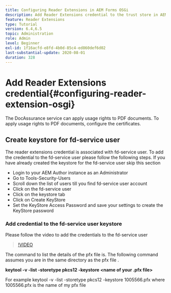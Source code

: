 ```yaml
---
title: Configuring Reader Extensions in AEM Forms OSGi
description: Add Reader Extensions credential to the trust store in AEM Forms OSGi
feature: Reader Extensions
type: Tutorial
version: 6.4,6.5
topic: Administration
role: Admin
level: Beginner
exl-id: 1f16acfd-e8fd-4b0d-85c4-ed860def6d02
last-substantial-update: 2020-08-01
duration: 328
---
```

# Add Reader Extensions credential{#configuring-reader-extension-osgi}

The DocAssurance service can apply usage rights to PDF documents. To apply usage rights to PDF documents, configure the certificates.

## Create keystore for fd-service user

The reader extensions credential is associated with fd-service user. To add the credential to the fd-service user please follow the following steps. If you have already created the keystore for the fd-service user skip this section

* Login to your AEM Author instance as an Administrator
* Go to Tools-Security-Users
* Scroll down the list of users till you find fd-service user account
* Click on the fd-service user
* Click on the keystore tab
* Click on Create KeyStore
* Set the KeyStore Access Password and save your settings to create the KeyStore password

### Add credential to the fd-service user keystore

Please follow the video to add the credentials to the fd-service user

>[!VIDEO](https://video.tv.adobe.com/v/335849?quality=12&learn=on)


The command to list the details of the pfx file is. The following command assumes you are in the same directory as the pfx file .

**keytool -v -list -storetype pkcs12 -keystore <name of your .pfx file>**

For example  keytool -v -list -storetype pkcs12 -keystore 1005566.pfx where 1005566.pfx is the name of my pfx file
